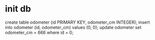 # init db

create table odometer (id PRIMARY KEY, odometer_cm INTEGER);
insert into odometer (id, odometer_cm) values (0, 0);
update odometer set odometer_cm = 666 where id = 0;
